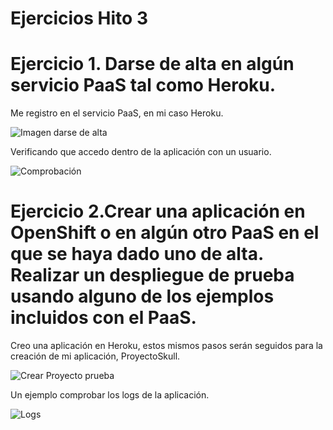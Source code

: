 # Ejercicios Hito 3

# Ejercicio 1. Darse de alta en algún servicio PaaS tal como Heroku.

Me registro en el servicio PaaS, en mi caso Heroku.

![Imagen darse de alta](/img/1.png)

Verificando que accedo dentro de la aplicación con un usuario.

![Comprobación](/img/2.png)


# Ejercicio 2.Crear una aplicación en OpenShift o en algún otro PaaS en el que se haya dado uno de alta. Realizar un despliegue de prueba usando alguno de los ejemplos incluidos con el PaaS.


Creo una aplicación en Heroku, estos mismos pasos serán seguidos para la creación de mi aplicación, ProyectoSkull.

![Crear Proyecto prueba](/img/3.png)

Un ejemplo comprobar los logs de la aplicación.

![Logs](/img/4.png)


